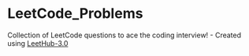 # LeetCode_Problems
Collection of LeetCode questions to ace the coding interview! - Created using [LeetHub-3.0](https://github.com/raphaelheinz/LeetHub-3.0)
